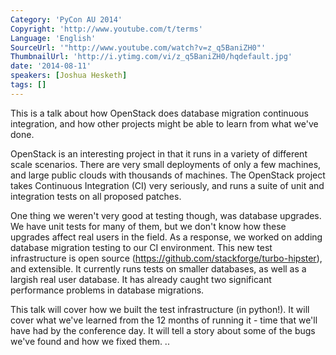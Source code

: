 ```yaml
---
Category: 'PyCon AU 2014'
Copyright: 'http://www.youtube.com/t/terms'
Language: 'English'
SourceUrl: '"http://www.youtube.com/watch?v=z_q5BaniZH0"'
ThumbnailUrl: 'http://i.ytimg.com/vi/z_q5BaniZH0/hqdefault.jpg'
date: '2014-08-11'
speakers: [Joshua Hesketh]
tags: []
---
```

This is a talk about how OpenStack does database migration continuous integration, and how other projects might be able to learn from what we've done.

OpenStack is an interesting project in that it runs in a variety of different scale scenarios. There are very small deployments of only a few machines, and large public clouds with thousands of machines. The OpenStack project takes Continuous Integration (CI) very seriously, and runs a suite of unit and integration tests on all proposed patches.

One thing we weren't very good at testing though, was database upgrades. We have unit tests for many of them, but we don't know how these upgrades affect real users in the field. As a response, we worked on adding database migration testing to our CI environment. This new test infrastructure is open source (https://github.com/stackforge/turbo-hipster), and extensible. It currently runs tests on smaller databases, as well as a largish real user database. It has already caught two significant performance problems in database migrations.

This talk will cover how we built the test infrastructure (in python!). It will cover what we've learned from the 12 months of running it - time that we'll have had by the conference day. It will tell a story about some of the bugs we've found and how we fixed them.
..